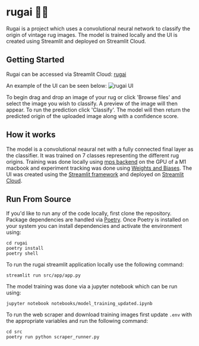 # rugai  🧞‍♂️
Rugai is a project which uses a convolutional neural network to classify the origin of vintage rug images.
The model is trained locally and the UI is created using Streamlit and deployed on Streamlit Cloud.

## Getting Started

Rugai can be accessed via Streamlit Cloud:
[rugai](https://therugai.streamlit.app/)


An example of the UI can be seen below:
![rugai UI](https://github.com/user-attachments/assets/b3cfe886-e001-4c22-968e-cf438bfc0aa9)

To begin drag and drop an image of your rug or click 'Browse files' and select the image you wish to classify. A preview of the image will then appear. To run the prediction click 'Classify'. The model will then return the predicted origin of the uploaded image along with a confidence score.

## How it works

The model is a convolutional neaural net with a fully connected final layer as the classifier. It was trained on 7 classes representing the different rug origins. Training was done locally using [mps backend](https://pytorch.org/docs/stable/notes/mps.html) on the GPU of a M1 macbook and experiment tracking was done using [Weights and Biases](https://wandb.ai/site). The UI was created using the [Streamlit framework](https://streamlit.io/) and deployed on [Streamlit Cloud](https://streamlit.io/cloud).

## Run From Source

If you'd like to run any of the code locally, first clone the repository. Package dependencies are handled via [Poetry](https://python-poetry.org/docs/). Once Poetry is installed on your system you can install dependencies and activate the environment using:
```
cd rugai
poetry install
poetry shell
```

To run the rugai streamlit application locally use the following command:
```
streamlit run src/app/app.py
```

The model training was done via a jupyter notebook which can be run using:

```
jupyter notebook notebooks/model_training_updated.ipynb
```

To run the web scraper and download training images first update `.env` with the appropriate variables and run the following command:
```
cd src 
poetry run python scraper_runner.py
```


